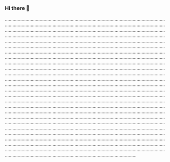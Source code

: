 ### Hi there 👋

..................................................................................................................................................................................................................................................................................................................................................................................................................................................................................................................................................................................................................................................................................................................................................................................................................................................................................................................................................................................................................................................................................................................................................................................................................................................................................................................................................................................................................................................................................................................................................................................................................................................................................................................................................................................................................................................................................................................................................................................................................................................................................................................................................................................................................................................................................................................................................................................................................................................................................................................................................................................................................................................................................................................................................................................................................................................................................................................................................................................................................................................................................................................................................................................................................................................................................................................................